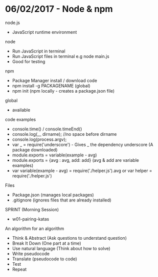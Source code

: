 # 06/02/2017 - Node & npm

node.js
- JavaScript runtime environment

node
- Run JavaScript in terminal
- Run JavaScript files in terminal e.g node main.js
- Good for testing

npm
- Package Manager install / download code
- npm install -g PACKAGENAME (global)
- npm init (npm locally - creates a package.json file)

global
- available

code examples
- console.time() / console.timeEnd()
- console.log(__ dirname); //no space before dirname
- console.log(process.argv);
- var _ = require('underscore') - Gives _ the dependency underscore (A package downloaded)
- module.exports = variable(example - avg)
- module.exports = {avg : avg, add: add} (avg & add are variable examples)
- var variable(example - avg) = require('./helper.js').avg or var helper = require('./helper.js')

Files
- Package.json (manages local packages)
- .gitignore (ignores files that are already installed)

SPRINT (Morning Session)
- w01-pairing-katas

An algorithm for an algorithm
- Think & Abstract (Ask questions to understand question)
- Break It Down (One part at a time)
- Use natural language (Think about how to solve)
- Write pseudocode
- Translate (pseudocode to code)
- Test
- Repeat
